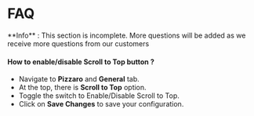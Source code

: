 # FAQ

<div class="alert alert-info">**Info** : This section is incomplete. More questions will be added as we receive more questions from our customers</div>

#### How to enable/disable Scroll to Top button ?

* Navigate to **Pizzaro** and **General** tab.
* At the top, there is **Scroll to Top** option.
* Toggle the switch to Enable/Disable Scroll to Top.
* Click on **Save Changes** to save your configuration.
